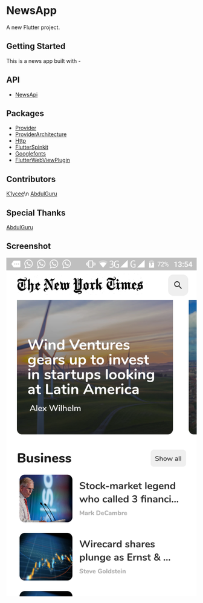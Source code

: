 # NewsApp

A new Flutter project.

## Getting Started

This is a news app built with -

## API

- [NewsApi](https://newsapi.org/)

## Packages 

- [Provider](https://pub.dev/packages/provider)
- [ProviderArchitecture](https://pub.dev/packages/provider_architecture)
- [Http](https://pub.dev/packages/http)
- [FlutterSpinkit](https://pub.dev/packages/flutter_spinkit)
- [Googlefonts](https://pub.dev/packages/google_fonts)
- [FlutterWebViewPlugin](https://pub.dev/packages/flutter_webview_plugin)

## Contributors 

[K1ycee](https://github.com/k1ycee)\n
[AbdulGuru](https://github.com/AbdulDroid)


## Special Thanks

[AbdulGuru](https://github.com/AbdulDroid)

## Screenshot 

![Android](Screenshots/flutter_01.png)
